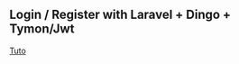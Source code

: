 ## Login / Register with Laravel + Dingo + Tymon/Jwt

[Tuto](https://tutocode.fr/blog/inscription-connexion-laravel-5-4-dingo-api-tymon-jwt/75)